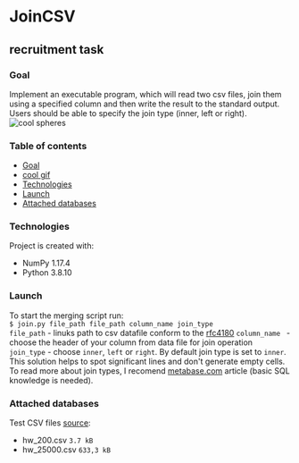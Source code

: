 # JoinCSV
## recruitment task
### Goal
Implement an executable program, which will read two csv files, join them using a specified column and then write the result to the standard output.<br />
Users should be able to specify the join type (inner, left or right).<br />
![cool spheres](https://c.tenor.com/lonETsK3tScAAAAC/pak-pak-merge.gif)

### Table of contents
- [Goal](#goal)
- [cool gif](#cool-spheres)
- [Technologies](#Technologies)
- [Launch](#Launch)
- [Attached databases](#Attached-databases)

### Technologies
Project is created with:
- NumPy 1.17.4
- Python 3.8.10

### Launch
To start the merging script run: <br /> `$ join.py file_path file_path column_name join_type` <br />
`file_path` - linuks path to csv datafile conform to the [rfc4180](https://datatracker.ietf.org/doc/html/rfc4180)
`column_name ` - choose the header of your column from data file for join operation
`join_type` - choose `inner`, `left` or `right`. By default join type is set to `inner`. This solution helps to spot significant lines and don't generate empty cells. To read more about join types, I recomend [metabase.com](https://www.metabase.com/learn/sql-questions/sql-join-types) article (basic SQL knowledge is needed).

### Attached databases
Test CSV files [source](https://people.sc.fsu.edu/~jburkardt/data/csv/csv.html):
- hw_200.csv `3.7 kB`
- hw_25000.csv `633,3 kB`
